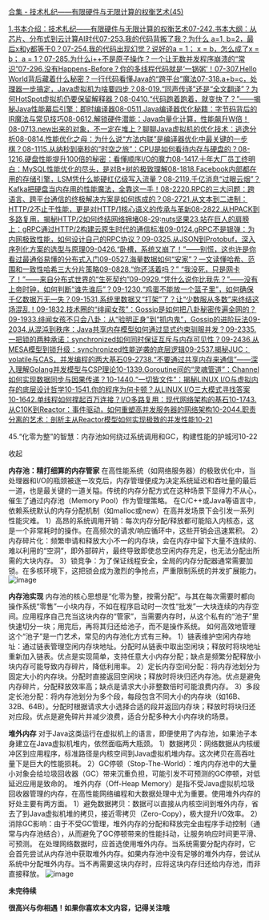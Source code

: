 [合集 - 技术札纪——有限硬件与无限计算的权衡艺术(45)](https://github.com)

[1.书本介绍：技术札纪——有限硬件与无限计算的权衡艺术07-24](https://github.com/poemyang/p/19002322)[2.书本大纲：从芯片、分布式到云计算AI时代07-25](https://github.com/poemyang/p/19004265)[3.我的代码背叛了我？为什么 a=1, b=2，最后x和y都等于0？07-25](https://github.com/poemyang/p/19004704)[4.我的代码出现幻觉？说好的a = 1； x = b，怎么成了x = b； a = 1？07-28](https://github.com/poemyang/p/19008983)[5.为什么i++不是原子操作？一个让无数并发程序崩溃的“常识”07-29](https://github.com/poemyang/p/19010948)[6.没有Happens-Before？你的多线程代码就是‘一锅粥’！07-30](https://github.com/poemyang/p/19012883)[7.Hello World背后藏着什么秘密？一行代码看懂Java的“跨平台”魔法07-31](https://github.com/poemyang/p/19014740)[8.a+b=c，处理器一步搞定，Java虚拟机为啥要四步？08-01](https://github.com/poemyang/p/19016482)[9.“同声传译”还是“全文翻译”？为何HotSpot虚拟机仍要保留解释器？08-04](https://github.com/poemyang/p/19020937)[10.“代码跑着跑着，就变快了？”——揭秘Java性能幕后引擎：即时编译器08-05](https://github.com/poemyang/p/19022518)[11.Java编译器优化秘籍：字节码背后的IR魔法与常见技巧08-06](https://github.com/poemyang/p/19024509)[12.解锁硬件潜能：Java向量化计算，性能飙升W倍！08-07](https://github.com/poemyang/p/19026352)[13.new出来的对象，不一定在堆上？聊聊Java虚拟机的优化技术：逃逸分析08-08](https://github.com/poemyang/p/19027777)[14.性能优化之母：为什么说“方法内联”是编译器优化中最关键的一步棋？08-11](https://github.com/poemyang/p/19031406)[15.从纳秒到毫秒的“时空之旅”：CPU是如何看待内存与硬盘的？08-12](https://github.com/poemyang/p/19033086)[16.硬盘性能提升100倍的秘密：看懂顺序I/O的魔力08-14](https://github.com/poemyang/p/19038725)[17.十年大厂员工终明白：MySQL性能优化的尽头，是对B+树的极致理解08-18](https://github.com/poemyang/p/19043960)[18.Facebook内部都在用的存储引擎，LSM凭什么能硬扛亿级写入流量？08-21](https://github.com/poemyang/p/19050442)[19.千亿消息“过眼云烟”？Kafka把硬盘当内存用的性能魔法，全靠这一手！08-22](https://github.com/poemyang/p/19052513)[20.RPC的三大问题：跨语言、跨平台通信的终极解决方案是如何炼成的？08-27](https://github.com/poemyang/p/19060527)[21.从文本到二进制：HTTP/2不止于性能，更是对HTTP/1核心语义的传承与革新08-28](https://github.com/poemyang/p/19061836)[22.从HPACK到多路复用，揭秘HTTP/2如何终结网络拥堵08-29](https://github.com/poemyang/p/19063734):[nuts坚果](https://jianyong.org)[23.站在巨人的肩膀上：gRPC通过HTTP/2构建云原生时代的通信标准09-01](https://github.com/poemyang/p/19068100)[24.gRPC不是银弹：为内网极致性能，如何设计自己的RPC协议？09-03](https://github.com/poemyang/p/19071487)[25.从JSON到Protobuf，深入序列化方案的选型与原理09-04](https://github.com/poemyang/p/19073206)[26.“卧槽，系统又崩了！”——别慌，这也许是你看过最通俗易懂的分布式入门09-05](https://github.com/poemyang/p/19074847)[27.海量数据如何“安家”？一文读懂哈希、范围和一致性哈希三大分片策略09-08](https://github.com/poemyang/p/19079520)[28.“你还活着吗？” “我没死，只是网卡了！”——来自分布式世界的“生死契约”09-09](https://github.com/poemyang/p/19082361)[29.“凭什么说你比我先？”——没有上帝时钟，如何判断“谁先谁后”？09-12](https://github.com/poemyang/p/19087563)[30.“鸡蛋不能放一个篮子里”，如何确保千亿数据万无一失？09-15](https://github.com/poemyang/p/19092154)[31.系统里数据又“打架”了？让“少数服从多数”来终结这场混乱！09-18](https://github.com/poemyang/p/19097975)[32.技术圈的“绯闻女孩”：Gossip是如何把八卦秘密传遍全网的？09-19](https://github.com/poemyang/p/19100196)[33.绯闻女孩不只会八卦：从“验明正身”到“抓内鬼”，Gossip的进阶玩法09-20](https://github.com/poemyang/p/19101931)[34.从混沌到秩序：Java共享内存模型如何通过显式约束驯服并发？09-23](https://github.com/poemyang/p/19106679)[35.一把锁的两种承诺：synchronized如何同时保证互斥与内存可见性？09-24](https://github.com/poemyang/p/19108676)[36.从MESA模型到锁升级：synchronized性能逆袭的底层逻辑09-25](https://github.com/poemyang/p/19110705)[37.揭秘JUC：volatile与CAS，并发编程的两大基石09-27](https://github.com/poemyang/p/19114881)[38.“不要通过共享内存来通信”——深入理解Golang并发模型与CSP理论10-13](https://github.com/poemyang/p/19139419)[39.Goroutine间的“灵魂管道”：Channel如何实现数据同步与因果传递？10-14](https://github.com/poemyang/p/19142146)[40.“一切皆文件”：揭秘LINUX I/O与虚拟内存的底层设计哲学10-15](https://github.com/poemyang/p/19143895)[41.你的程序为何卡顿？从LINUX I/O三大模式寻找答案10-16](https://github.com/poemyang/p/19146666)[42.单线程如何撑起百万连接？I/O多路复用：现代网络架构的基石10-17](https://github.com/poemyang/p/19148798)[43.从C10K到Reactor：事件驱动，如何重塑高并发服务器的网络架构10-20](https://github.com/poemyang/p/19153675)[44.职责分离的艺术：剖析主从Reactor模型如何实现极致的并发性能10-21](https://github.com/poemyang/p/19156356)

45.“化零为整”的智慧：内存池如何绕过系统调用和GC，构建性能的护城河10-22

收起

**内存池：精打细算的内存管家**
在高性能系统（如网络服务器）的极致优化中，当处理器和I/O的瓶颈被逐一攻克后，内存管理便成为决定系统延迟和吞吐量的最后一道，也是最关键的一道关隘。传统的内存分配方式在这种场景下显得力不从心，催生了通过内存池（Memory Pool）作为管理策略。
在C/C++或Java等语言中，依赖系统默认的内存分配机制（如malloc或new）在高并发场景下会引发一系列性能灾难。
1）高昂的系统调用开销：每次内存分配/释放都可能陷入内核态，这是一个非常耗时的操作。在高频次的请求/响应循环中，这些开销会迅速累积。
2）内存碎片化：频繁申请和释放大小不一的内存块，会在内存中留下大量不连续的、难以利用的“空洞”，即外部碎片，最终导致即使总空闲内存充足，也无法分配出所需的大块内存。
3）锁竞争：为了保证线程安全，全局的内存分配器通常需要加锁。在多核环境下，这把锁会成为激烈的争抢点，严重限制系统的并发扩展能力。
![image](https://img2024.cnblogs.com/blog/757914/202510/757914-20251022221054258-1630161816.png)

**内存池实现**
内存池的核心思想是“化零为整，按需分配”。与其在每次需要时都向操作系统“零售”一小块内存，不如在程序启动时一次性“批发”一大块连续的内存空间。应用程序自己充当这块内存的“管家”，当需要内存时，从这个私有的“池子”里快速切分一块；用完后，再将其归还给池子，而不是操作系统。
如何高效地管理这个“池子”是一门艺术，常见的内存池化方式有三种。
1）链表维护空闲内存地址：通过链表管理空闲内存块地址。分配时从链表中取出空闲块；释放时将块地址重新加入链表。优点是实现简单，支持任意大小内存分配；缺点是频繁分配释放小块内存可能导致内存碎片，降低利用率。
2）定长内存空间分配：将内存池划分为固定大小的内存块。分配时直接返回空闲块；释放时将块归还内存池。优点是避免内存碎片，分配释放效率高；缺点是请求大小非整数倍时可能浪费内存。
3）多段定长池分配：将内存池划分为多个段，每段包含不同大小的内存块（如16B、32B、64B）。分配时根据请求大小选择合适的段并返回内存块；释放时将块归还对应段。优点是避免碎片并减少浪费，适合分配多种大小内存块的场景。

**堆外内存**
对于Java这类运行在虚拟机上的语言，即便使用了内存池，如果池子本身建立在Java虚拟机堆内，依然面临两大瓶颈。
1）数据拷贝：网络数据从内核缓冲区到应用程序，标准路径是内核空间到Java虚拟机堆内存。这次拷贝在高吞吐量下是巨大的性能损耗。
2）GC停顿（Stop-The-World）：堆内内存池中的大量小对象会给垃圾回收器（GC）带来沉重负担，可能引发不可预测的GC停顿，对低延迟应用是致命的。
堆外内存（Off-Heap Memory）是指不受Java虚拟机垃圾回收器管理的内存，在高性能网络编程和大数据处理中尤为重要。使用堆外内存的好处主要有两方面。
1）避免数据拷贝：数据可以直接从内核空间到堆外内存，省去了到Java虚拟机堆的拷贝，接近零拷贝（Zero-Copy），极大提升I/O效率。
2）消除GC影响：由于不受GC管理，堆外内存的分配和释放完全由程序手动控制（通常与内存池结合），从而避免了GC停顿带来的性能抖动，让服务响应时间更平滑、可预测。
在处理网络数据时，应首选使用堆外内存。当系统需要分配内存时，它会首先尝试从内存池中获取堆外内存。如果内存池中没有足够的堆外内存，尝试从系统中分配堆外内存。当不再需要这块内存时，应将这块内存归还给内存池，而非直接释放。
![image]()

**未完待续**

**很高兴与你相遇！如果你喜欢本文内容，记得关注哦**
